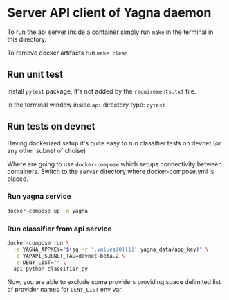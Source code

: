 # Server API client of Yagna daemon

To run the api server inside a container simply run `make` in the terminal in this directory.

To remove docker artifacts run `make clean`

## Run unit test
Install `pytest` package, it's not added by the `requirements.txt` file.

in the terminal window inside `api` directory type: `pytest`

## Run tests on devnet
Having dockerized setup it's quite easy to run classifier tests on devnet (or any other subnet of choise)

Where are going to use `docker-compose` which setups connectivity between containers.
Switch to the `server` directory where docker-compose.yml is placed.

### Run yagna service
```bash
docker-compose up -d yagna
```

### Run classifier from api service
```bash
docker-compose run \
  -e YAGNA_APPKEY="$(jq -r '.values[0][1]' yagna_data/app_key)" \
  -e YAPAPI_SUBNET_TAG=devnet-beta.2 \
  -e DENY_LIST="" \
  api python classifier.py
```

Now, you are able to exclude some providers providing space delimited list of provider names for `DENY_LIST` env var.


